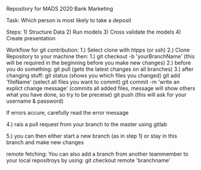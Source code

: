 Repository for MADS 2020 
Bank Marketing

Task: Which person is most likely to take a deposit

Steps:  1) Structure Data
        2) Run models
        3) Cross validate the models
        4) Create presentation


Workflow for git contribution: 
1.)  Select clone with htpps (or ssh)
2.) Clone Repository to your machine
then:
1.) git checkout -b 'yourBranchName'                    (this will be required in the beginning before you make new changes)
2.) before you do something:
        git pull                                            (gets the latest changes on all branches)
3.) after changing stuff:
        git status                                          (shows you which files you changed)
        git add 'fileName'                                  (select all files you want to commit)
        git commit -m 'write an explict change message'     (commits all added files, message will show others what you have done, so try to be preceise)
        git push                                            (this will ask for your username & password)

If errors accure, carefully read the error message

4.) rais a pull request from your branch to the master using gitlab

5.) you can then either start a new branch (as in step 1) or stay in this branch and make new changes

remote fetching:
You can also add a branch from another teammember to your local repositroys by using:
        git checkout remote 'branchname'

